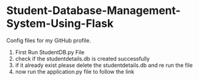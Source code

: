 # Student-Database-Management-System-Using-Flask
Config files for my GitHub profile.

1. First Run StudentDB.py File
2. check if the studentdetails.db is created successfully
3. if it already exist please delete the studentdetails.db and re run the file
4. now run the application.py file to follow the link
